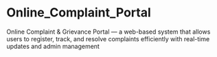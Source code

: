 # Online_Complaint_Portal
Online Complaint &amp; Grievance Portal — a web-based system that allows users to register, track, and resolve complaints efficiently with real-time updates and admin management
